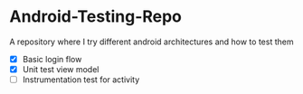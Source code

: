 # Android-Testing-Repo
A repository where I try different android architectures and how to test them

- [x] Basic login flow
- [x] Unit test view model
- [ ] Instrumentation test for activity
